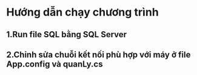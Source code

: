 
# Hướng dẫn chạy chương trình



## 1.Run file SQL bằng SQL Server



## 2.Chỉnh sửa chuỗi kết nối phù hợp với máy ở file App.config và quanLy.cs



